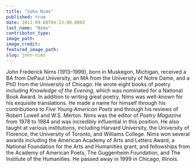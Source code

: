 ```yaml
---
title: "John Nims"
published: true
date: 2011-09-08T04:23:00.000Z
last_name: "Nims"
contributor_type:
image_path:
image_credit:
featured_image_path:
slug: john-nims
---
```


John Frederick Nims (1913–1999), born in Muskegon, Michigan, received a BA from DePaul University, an MA from the University of Notre Dame, and a PhD from the University of Chicago. He wrote eight books of poetry including _Knowledge of the Evening_, which was nominated for a National Book Award. In addition to writing great poetry, Nims was well-known for his exquisite translations. He made a name for himself through his contributions to _Five Young American Poets_ and through his reviews of Robert Lowell and W.S. Merton. Nims was the editor of _Poetry Magazine_ from 1978 to 1984 and was incredibly influential in this position. He also taught at various institutions, including Harvard University, the University of Florence, the University of Toronto, and Williams College. Nims won several awards including the American Academy of Arts and Letters Award, a National Foundation for the Arts and Humanities grant, and fellowships from the Academy of American Poets, The Guggenheim Foundation, and The Institute of the Humanities. He passed away in 1999 in Chicago, Illinois.


